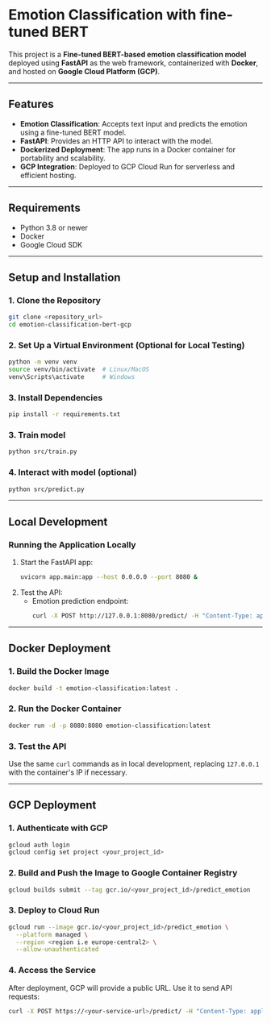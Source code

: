 # Emotion Classification with fine-tuned BERT

This project is a **Fine-tuned BERT-based emotion classification model** deployed using **FastAPI** as the web framework, containerized with **Docker**, and hosted on **Google Cloud Platform (GCP)**.

---

## Features
- **Emotion Classification**: Accepts text input and predicts the emotion using a fine-tuned BERT model.
- **FastAPI**: Provides an HTTP API to interact with the model.
- **Dockerized Deployment**: The app runs in a Docker container for portability and scalability.
- **GCP Integration**: Deployed to GCP Cloud Run for serverless and efficient hosting.

---

## Requirements
- Python 3.8 or newer
- Docker
- Google Cloud SDK

---

## Setup and Installation

### 1. Clone the Repository
```bash
git clone <repository_url>
cd emotion-classification-bert-gcp
```

### 2. Set Up a Virtual Environment (Optional for Local Testing)
```bash
python -m venv venv
source venv/bin/activate  # Linux/MacOS
venv\Scripts\activate     # Windows
```

### 3. Install Dependencies
```bash
pip install -r requirements.txt
```

### 3. Train model
```bash
python src/train.py
```

### 4. Interact with model (optional)
```bash
python src/predict.py
```
---

## Local Development

### Running the Application Locally
1. Start the FastAPI app:
   ```bash
   uvicorn app.main:app --host 0.0.0.0 --port 8080 &
   ```
2. Test the API:
   - Emotion prediction endpoint:
     ```bash
     curl -X POST http://127.0.0.1:8080/predict/ -H "Content-Type: application/json" -d '{"text": "I am very happy!"}'
     ```

---

## Docker Deployment

### 1. Build the Docker Image
```bash
docker build -t emotion-classification:latest .
```

### 2. Run the Docker Container
```bash
docker run -d -p 8080:8080 emotion-classification:latest
```

### 3. Test the API
Use the same `curl` commands as in local development, replacing `127.0.0.1` with the container's IP if necessary.

---

## GCP Deployment

### 1. Authenticate with GCP
```bash
gcloud auth login
gcloud config set project <your_project_id>
```

### 2. Build and Push the Image to Google Container Registry
```bash
gcloud builds submit --tag gcr.io/<your_project_id>/predict_emotion
```

### 3. Deploy to Cloud Run
```bash
gcloud run --image gcr.io/<your_project_id>/predict_emotion \
  --platform managed \
  --region <region i.e europe-central2> \
  --allow-unauthenticated
```

### 4. Access the Service
After deployment, GCP will provide a public URL. Use it to send API requests:
```bash
curl -X POST https://<your-service-url>/predict/ -H "Content-Type: application/json" -d '{"text": "I feel sad today."}'
```